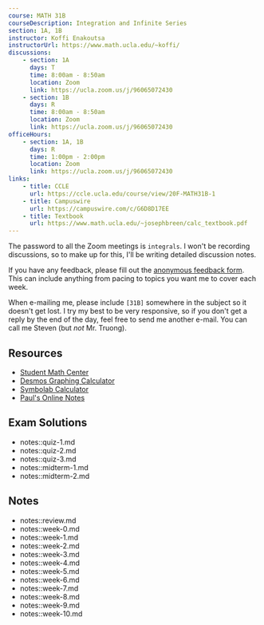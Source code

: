 ```yaml
---
course: MATH 31B
courseDescription: Integration and Infinite Series
section: 1A, 1B
instructor: Koffi Enakoutsa
instructorUrl: https://www.math.ucla.edu/~koffi/
discussions:
    - section: 1A
      days: T
      time: 8:00am - 8:50am
      location: Zoom
      link: https://ucla.zoom.us/j/96065072430
    - section: 1B
      days: R
      time: 8:00am - 8:50am
      location: Zoom
      link: https://ucla.zoom.us/j/96065072430
officeHours:
    - section: 1A, 1B
      days: R
      time: 1:00pm - 2:00pm
      location: Zoom
      link: https://ucla.zoom.us/j/96065072430
links:
    - title: CCLE
      url: https://ccle.ucla.edu/course/view/20F-MATH31B-1
    - title: Campuswire
      url: https://campuswire.com/c/G6D8D17EE
    - title: Textbook
      url: https://www.math.ucla.edu/~josephbreen/calc_textbook.pdf
---
```


The password to all the Zoom meetings is `integrals`. I won't be recording discussions, so to make up for this, I'll be writing detailed discussion notes.

If you have any feedback, please fill out the [anonymous feedback form](https://forms.gle/o8YAcB2giVJ5jLK26). This can include anything from pacing to topics you want me to cover each week.

When e-mailing me, please include `[31B]` somewhere in the subject so it doesn't get lost. I try my best to be very responsive, so if you don't get a reply by the end of the day, feel free to send me another e-mail. You can call me Steven (but _not_ Mr. Truong).

## Resources

-   [Student Math Center](https://ww3.math.ucla.edu/student-math-center/)
-   [Desmos Graphing Calculator](https://www.desmos.com/calculator)
-   [Symbolab Calculator](https://www.symbolab.com/solver/calculus-calculator)
-   [Paul's Online Notes](https://tutorial.math.lamar.edu/classes/calcII/calcII.aspx)

## Exam Solutions

-   notes::quiz-1.md
-   notes::quiz-2.md
-   notes::quiz-3.md
-   notes::midterm-1.md
-   notes::midterm-2.md

## Notes

-   notes::review.md
-   notes::week-0.md
-   notes::week-1.md
-   notes::week-2.md
-   notes::week-3.md
-   notes::week-4.md
-   notes::week-5.md
-   notes::week-6.md
-   notes::week-7.md
-   notes::week-8.md
-   notes::week-9.md
-   notes::week-10.md
